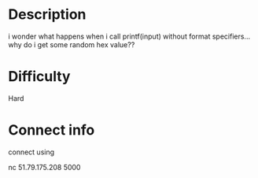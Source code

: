 # Description
i wonder what happens when i call printf(input) without format specifiers... why do i get some random hex value??

# Difficulty
Hard

# Connect info

connect using 

nc 51.79.175.208 5000
